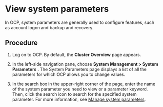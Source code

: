 # View system parameters

In OCP, system parameters are generally used to configure features, such as account logon and backup and recovery.

## Procedure

1. Log on to OCP. By default, the **Cluster Overview** page appears.

2. In the left-side navigation pane, choose **System Management \> System Parameters** . The System Parameters page displays a list of all the parameters for which OCP allows you to change values.

3. In the search box in the upper-right corner of the page, enter the name of the system parameter you need to view or a parameter keyword. Then, click the search icon to search for the specified system parameter. For more information, see [Manage system parameters](../../11.system-management-features/12.system-parameter-management-1.md).
